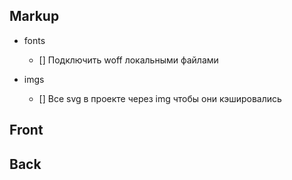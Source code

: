 ## Markup

- fonts
	- [] Подключить woff локальными файлами

- imgs
	- [] Все svg в проекте через img чтобы они кэшировались

## Front

## Back